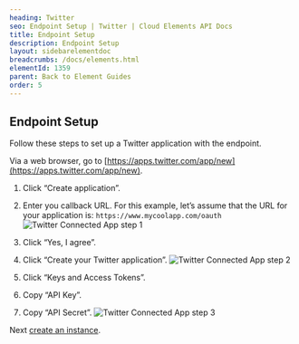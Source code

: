 ```yaml
---
heading: Twitter
seo: Endpoint Setup | Twitter | Cloud Elements API Docs
title: Endpoint Setup
description: Endpoint Setup
layout: sidebarelementdoc
breadcrumbs: /docs/elements.html
elementId: 1359
parent: Back to Element Guides
order: 5
---
```


## Endpoint Setup

Follow these steps to set up a Twitter application with the endpoint.

Via a web browser, go to [https://apps.twitter.com/app/new](https://apps.twitter.com/app/new).

1. Click “Create application”.

2. Enter you callback URL. For this example, let’s assume that the URL for your application is: `https://www.mycoolapp.com/oauth`
![Twitter Connected App step 1](/assets/img/element-builder/twitter-connected-app-1.png)

3. Click “Yes, I agree”.

4. Click “Create your Twitter application”.
![Twitter Connected App step 2](/assets/img/element-builder/twitter-connected-app-2.png)

5. Click “Keys and Access Tokens”.

6. Copy “API Key”.

7. Copy “API Secret”.
![Twitter Connected App step 3](/assets/img/element-builder/twitter-connected-app-3.png)

Next [create an instance](twitter-create-instance.html).
